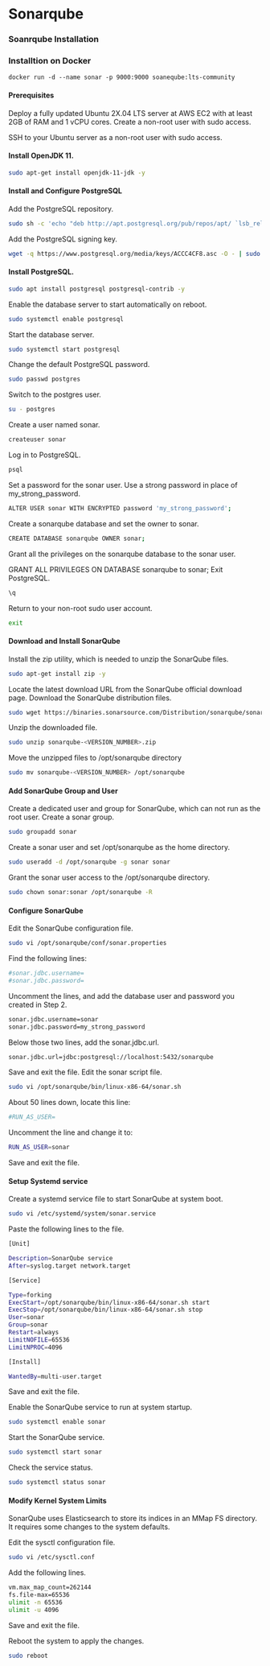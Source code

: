 # Sonarqube
### Soanrqube Installation 
### Installtion on Docker
```
docker run -d --name sonar -p 9000:9000 soaneqube:lts-community
```
#### Prerequisites

Deploy a fully updated Ubuntu 2X.04 LTS server at AWS EC2 with at least 2GB of RAM and 1 vCPU cores.
Create a non-root user with sudo access.

SSH to your Ubuntu server as a non-root user with sudo access.
#### Install OpenJDK 11.

```sh
sudo apt-get install openjdk-11-jdk -y
 ```
#### Install and Configure PostgreSQL

Add the PostgreSQL repository.
```sh 
sudo sh -c 'echo "deb http://apt.postgresql.org/pub/repos/apt/ `lsb_release -cs`-pgdg main" >> /etc/apt/sources.list.d/pgdg.list'
```
Add the PostgreSQL signing key.
```sh 
wget -q https://www.postgresql.org/media/keys/ACCC4CF8.asc -O - | sudo apt-key add -
```
#### Install PostgreSQL.
```sh
sudo apt install postgresql postgresql-contrib -y
```
Enable the database server to start automatically on reboot.
```sh 
sudo systemctl enable postgresql
```
Start the database server.
```sh
sudo systemctl start postgresql
```
Change the default PostgreSQL password.
```sh
sudo passwd postgres
```
Switch to the postgres user.
```sh
su - postgres
```
Create a user named sonar.
```sh
createuser sonar
```
Log in to PostgreSQL.
```sh
psql
```
Set a password for the sonar user. Use a strong password in place of my_strong_password.
```sh
ALTER USER sonar WITH ENCRYPTED password 'my_strong_password';
```
Create a sonarqube database and set the owner to sonar.
```sh
CREATE DATABASE sonarqube OWNER sonar;
```
Grant all the privileges on the sonarqube database to the sonar user.

GRANT ALL PRIVILEGES ON DATABASE sonarqube to sonar;
Exit PostgreSQL.
```sh
\q
```
Return to your non-root sudo user account.
```sh
exit
```
#### Download and Install SonarQube
Install the zip utility, which is needed to unzip the SonarQube files.
```sh
sudo apt-get install zip -y
```
Locate the latest download URL from the SonarQube official download page.
Download the SonarQube distribution files.
```sh
sudo wget https://binaries.sonarsource.com/Distribution/sonarqube/sonarqube-<VERSION_NUMBER>.zip
```
Unzip the downloaded file.
```sh
sudo unzip sonarqube-<VERSION_NUMBER>.zip
```
Move the unzipped files to /opt/sonarqube directory
```sh
sudo mv sonarqube-<VERSION_NUMBER> /opt/sonarqube
```
#### Add SonarQube Group and User
Create a dedicated user and group for SonarQube, which can not run as the root user.
Create a sonar group.
```sh 
sudo groupadd sonar
```
Create a sonar user and set /opt/sonarqube as the home directory.
```sh
sudo useradd -d /opt/sonarqube -g sonar sonar
```
Grant the sonar user access to the /opt/sonarqube directory.
```sh
sudo chown sonar:sonar /opt/sonarqube -R
```
#### Configure SonarQube
Edit the SonarQube configuration file.
```sh
sudo vi /opt/sonarqube/conf/sonar.properties
```
Find the following lines:
```sh
#sonar.jdbc.username=
#sonar.jdbc.password=
```
Uncomment the lines, and add the database user and password you created in Step 2.
```sh
sonar.jdbc.username=sonar
sonar.jdbc.password=my_strong_password
```
Below those two lines, add the sonar.jdbc.url.
```sh
sonar.jdbc.url=jdbc:postgresql://localhost:5432/sonarqube
```
Save and exit the file.
Edit the sonar script file.
```sh
sudo vi /opt/sonarqube/bin/linux-x86-64/sonar.sh
```
About 50 lines down, locate this line:
```sh
#RUN_AS_USER=
```
Uncomment the line and change it to:
```sh
RUN_AS_USER=sonar
```
Save and exit the file.

#### Setup Systemd service
Create a systemd service file to start SonarQube at system boot.
```sh
sudo vi /etc/systemd/system/sonar.service
```
Paste the following lines to the file.
```sh
[Unit]

Description=SonarQube service
After=syslog.target network.target

[Service]

Type=forking
ExecStart=/opt/sonarqube/bin/linux-x86-64/sonar.sh start
ExecStop=/opt/sonarqube/bin/linux-x86-64/sonar.sh stop
User=sonar
Group=sonar
Restart=always
LimitNOFILE=65536
LimitNPROC=4096

[Install]

WantedBy=multi-user.target
```

Save and exit the file.

Enable the SonarQube service to run at system startup.
```sh
sudo systemctl enable sonar
```
Start the SonarQube service.
```sh
sudo systemctl start sonar
```
Check the service status.
```sh
sudo systemctl status sonar
```

#### Modify Kernel System Limits
SonarQube uses Elasticsearch to store its indices in an MMap FS directory. It requires some changes to the system defaults.

Edit the sysctl configuration file.
```sh
sudo vi /etc/sysctl.conf
```
Add the following lines.
```sh
vm.max_map_count=262144
fs.file-max=65536
ulimit -n 65536
ulimit -u 4096
```
Save and exit the file.

Reboot the system to apply the changes.
```sh
sudo reboot
```
